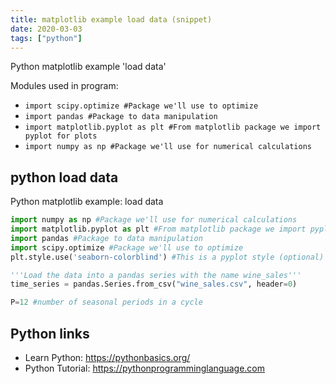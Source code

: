 ```yaml
---
title: matplotlib example load data (snippet)
date: 2020-03-03
tags: ["python"]
---
```

Python matplotlib example 'load data'


Modules used in program: 
* `import scipy.optimize #Package we'll use to optimize`
* `import pandas #Package to data manipulation`
* `import matplotlib.pyplot as plt #From matplotlib package we import pyplot for plots`
* `import numpy as np #Package we'll use for numerical calculations`

## python load data

Python matplotlib example: load data

```python
import numpy as np #Package we'll use for numerical calculations
import matplotlib.pyplot as plt #From matplotlib package we import pyplot for plots
import pandas #Package to data manipulation
import scipy.optimize #Package we'll use to optimize
plt.style.use('seaborn-colorblind') #This is a pyplot style (optional)

'''Load the data into a pandas series with the name wine_sales'''
time_series = pandas.Series.from_csv("wine_sales.csv", header=0)

P=12 #number of seasonal periods in a cycle


```

## Python links

- Learn Python: https://pythonbasics.org/
- Python Tutorial: https://pythonprogramminglanguage.com
